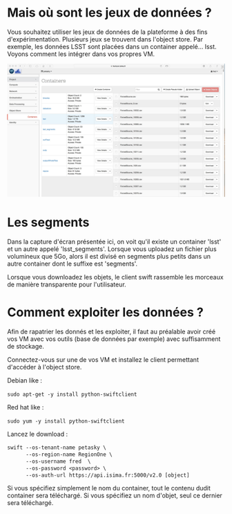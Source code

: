 # Mais où sont les jeux de données ?

Vous souhaitez utiliser les jeux de données de la plateforme à des fins d'expérimentation. Plusieurs jeux se trouvent dans l'object store. Par exemple, les données LSST sont placées dans un container appelé... lsst. Voyons comment les intégrer dans vos propres VM.

![Local Image](./images/swift-01.jpg)

# Les segments

Dans la capture d'écran présentée ici, on voit qu'il existe un container 'lsst' et un autre appelé 'lsst_segments'. Lorsque vous uploadez un fichier plus volumineux que 5Go, alors il est divisé en segments plus petits dans un autre container dont le suffixe est 'segments'.

Lorsque vous downloadez les objets, le client swift rassemble les morceaux de manière transparente pour l'utilisateur.

# Comment exploiter les données ?

Afin de rapatrier les donnés et les exploiter, il faut au préalable avoir créé vos VM avec vos outils (base de données par exemple) avec suffisamment de stockage.

Connectez-vous sur une de vos VM et installez le client permettant d'accéder à l'object store.

Debian like :

`sudo apt-get -y install python-swiftclient`

Red hat like :

`sudo yum -y install python-swiftclient`

Lancez le download :

	swift --os-tenant-name petasky \
		  --os-region-name RegionOne \
		  --os-username fred  \
		  --os-password <password> \
		  --os-auth-url https://api.isima.fr:5000/v2.0 [object]

Si vous spécifiez simplement le nom du container, tout le contenu dudit container sera téléchargé. Si vous spécifiez un nom d'objet, seul ce dernier sera téléchargé.